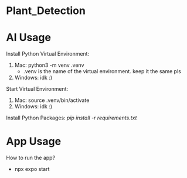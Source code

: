 # Plant_Detection

# AI Usage
Install Python Virtual Environment:

1. Mac: python3 -m venv .venv
    - .venv is the name of the virtual environment. keep it the same pls
2. Windows: idk :)

Start Virtual Environment:

1. Mac: source .venv/bin/activate
2. Windows: idk :)

Install Python Packages: 
    _pip install -r requirements.txt_

# App Usage
How to run the app?
- npx expo start


